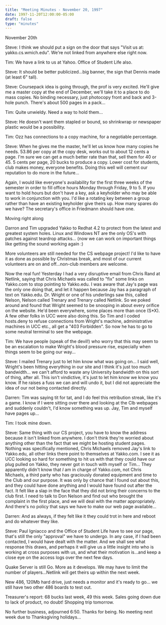 ```yaml
---
title: "Meeting Minutes - November 20, 1997"
date: 1997-11-20T12:00:00-05:00
draft: false
type: "minutes"
---
```


 November 20th </p><p>
Steve: I think we should put a sign on the door that says "Visit us at: yakko.cs.wmich.edu". We're not linked from anywhere else right now. </p><p>
Tim: We have a link to us at Yahoo. Office of Student Life also. </p><p>
Steve: It should be better publicized...big banner, the sign that Dennis made (at least 6" tall). </p><p>
Steve: Coursepack idea is going through, the prof is very excited. He'll give me a master copy at the end of December, we'll take it to a place to do mass copies. No binding necessary, just photocopy front and back and 3-hole punch. There's about 500 pages in a pack... </p><p>
Tim: Quite unwieldy. Need a way to hold them... </p><p>
Steve: He doesn't want them stapled or bound, so shrinkwrap or newspaper plastic would be a possibility. </p><p>
Tim: Ozz has connections to a copy machine, for a negotiable percentage. </p><p>
Steve: When he gives me the master, he'll let us know how many copies he needs. 53.86 per copy at the copy desk, works out to about 12 cents a page. I'm sure we can get a much better rate than that, sell them for 40 or 45. 5 cents per page, 20 bucks to produce a copy. Lower cost for students, club makes money, everyone benefits. Doing this well will cement our reputation to do more in the future... </p><p>
Again, I would like everyone's availability for the first three weeks of the semester in order to fill office hours Monday through Friday, 9 to 5. If you want to hold hours but don't have a key, ask a keyholder who may be able to work in conjunction with you. I'd like a rotating key between a group rather than have an existing keyholder give theirs up. How many spares do we have? The secretary's office in Friedmann should have one. </p><p>
Moving right along </p><p>
Darron and Tim upgraded Yakko to Redhat 4.2 to protect from the latest and greatest system holes. Linux and Windows NT are the only OS's with patches against teardrop attacks... (now we can work on important things like getting the sound working again :) </p><p>
More volunteers are still needed for the CS webpage project! I'd like to have it as done as possible by Christmas break, and most of our current volunteers are on and off...non-club members are welcome. </p><p>
Now the real fun! Yesterday I had a very disruptive email from Chris Rand at Netlink, saying that Chris Michaels was called to "fix" some links on Yakko.com to stop pointing to Yakko.edu. I was aware that Jay's page was the only one doing that, and let it happen because Jay has a paragraph of text on Yakko.edu. Dr. Wright or one of his underlings saw this, called Nelson, Nelson called Trenary and Trenary called Netlink. So we poked around and found that Wright seemed to be snooping in about every orifice on the website. He'd been everywhere, some places more than once (S*X). A few other folks in UCC were also doing this. So Tim and I coded hosts.deny to refuse connections from Wright's machine, administrative machines in UCC etc., all get a "403 Forbidden". So now he has to go to some neutral terminal to see the webpage. </p><p>
Tim: We have people (speak of the devil!) who worry that this may seem to be an escalation to make Wright's blood pressure rise, especially when things seem to be going our way...  </p><p>
Steve: I mailed Trenary just to let him know what was going on... I said well, Wright's been hitting everything in our site and I think it's just too much bandwidth... we can't afford to waste any University bandwidth on this sort of thing, after all. This isn't vindictive, it's just to let him know we know you know. If he raises a fuss we can and will undo it, but I did not appreciate the idea of our not being contacted directly. </p><p>
Darren: Tim was saying tit for tat, and I do feel this retribution streak, like it's a game. I know if I were sitting over there and looking at the Clb webpages and suddenly couldn't, I'd know something was up. Jay, Tim and myself have pages up... </p><p>
Tim: I took mine down. </p><p>
Steve: Same thing with our CS project, you have to know the address because it isn't linked from anywhere. I don't think they're worried about anything other than the fact that we might be hosting student pages. Nothing was specifically mentioned, Chris Michaels removed Jay's link to Yakko.edu, all other links there point to themselves at Yakko.com. I see it as UCC looking so hard for something to hit us with that they could have our plug pulled on Yakko, they never got in touch with myself or Tim... They apparently didn't know that *I* am in charge of Yakko.com, not Chris Michaels, a third party who has graciously donated equipment and time to the Club and our purpose. It was only by chance that I found out about this, and they could have done anything and I would have found out after the fact. It felt like a slap in the face that they did not bring their concerns to the club first. I need to talk to Don Nelson and find out who brought the complaint in the first place, and we will deal with the matter appropriately. And there's no policy that says we have to make our web page available... </p><p>
Darren: And as always, if they felt like it they could trot in here and reboot and do whatever they like. </p><p>
Steve: Paul Igniacco and the Office of Student Life have to see our page, that's still the only "approval" we have to undergo. In any case, if I had been contacted, I would have dealt with the matter. And we shall see what response this draws, and perhaps it will give us a little insight into who is working at cross purposes with us, and what their motivation is...and keep a close eye on the access logs over the next few days. </p><p>
Quake Server is still Go. More as it develops. We may have to limit the number of players...Netlink will get theirs up within the next week.  </p><p>
New 486, 120Mb hard drive, just needs a monitor and it's ready to go... we still have two other 486 boards to test out.  </p><p>
Treasurer's report: 68 bucks last week, 49 this week. Sales going down due to lack of product, no doubt! Shopping trip tomorrow. </p><p>
No further business, adjourned 6:50. Thanks for being. No meeting next week due to Thanksgiving holidays... </p><p>
</p>
